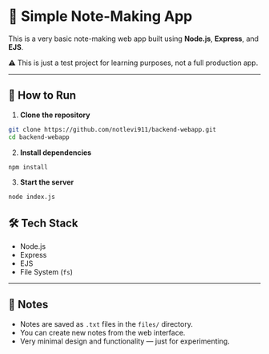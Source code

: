 # 📝 Simple Note-Making App

This is a very basic note-making web app built using **Node.js**, **Express**, and **EJS**.

⚠️ This is just a test project for learning purposes, not a full production app.

---

## 🚀 How to Run

1. **Clone the repository**

```bash
git clone https://github.com/notlevi911/backend-webapp.git
cd backend-webapp
```
2. **Install dependencies**
```bash
npm install
```
3. **Start the server**
```bash
node index.js
```
## 🛠 Tech Stack

- Node.js  
- Express  
- EJS  
- File System (`fs`)

---

## 📁 Notes

- Notes are saved as `.txt` files in the `files/` directory.
- You can create new notes from the web interface.
- Very minimal design and functionality — just for experimenting.

